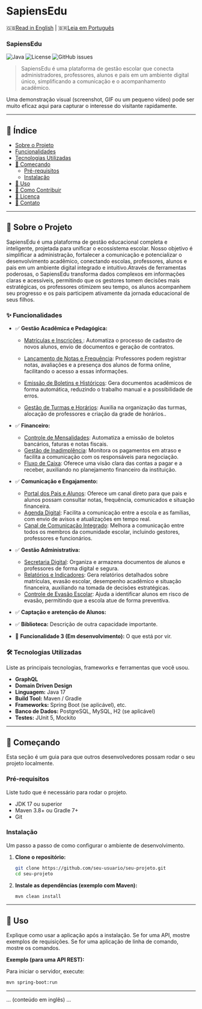 # SapiensEdu
🇬🇧[Read in English](#english) | 🇧🇷[Leia em Português](#portugues)

<a name="portugues"></a>

### SapiensEdu

<!-- Badges - escudos que mostram status do projeto. Ex: build, coverage, etc. -->
![Java](https://img.shields.io/badge/Java-17-blue?style=for-the-badge&logo=java)
![License](https://img.shields.io/badge/license-All%20Rights%20Reserved-red?style=for-the-badge)
![GitHub issues](https://img.shields.io/github/issues/wfreitasdev/sapiensedu?style=for-the-badge)

> SapiensEdu é uma plataforma de gestão escolar que conecta administradores, professores, alunos e pais em um ambiente digital único, simplificando a comunicação e o acompanhamento acadêmico.

Uma demonstração visual (screenshot, GIF ou um pequeno vídeo) pode ser muito eficaz aqui para capturar o interesse do visitante rapidamente.

---

## 📖 Índice

*   [Sobre o Projeto](#-sobre-o-projeto)
*   [Funcionalidades](#-funcionalidades)
*   [Tecnologias Utilizadas](#tecnologias-utilizadas)
*   [🚀 Começando](#-começando)
    *   [Pré-requisitos](#pré-requisitos)
    *   [Instalação](#instalação)
*   [🔧 Uso](#-uso)
*   [🤝 Como Contribuir](#-como-contribuir)
*   [📄 Licença](#-licença)
*   [📧 Contato](#-contato)

---

## 📝 Sobre o Projeto

SapiensEdu é uma plataforma de gestão educacional completa e inteligente, projetada para unificar o ecossistema escolar. Nosso objetivo é simplificar a administração, fortalecer a comunicação e potencializar o desenvolvimento acadêmico, conectando escolas, professores, alunos e pais em um ambiente digital integrado e intuitivo.Através de ferramentas poderosas, o SapiensEdu transforma dados complexos em informações claras e acessíveis, permitindo que os gestores tomem decisões mais estratégicas, os professores otimizem seu tempo, os alunos acompanhem seu progresso e os pais participem ativamente da jornada educacional de seus filhos.

### ✨ Funcionalidades

*   ✅ **Gestão Acadêmica e Pedagógica:** 
    - <ins> Matrículas e Inscrições </ins>: Automatiza o processo de cadastro de novos alunos, envio de documentos e geração de contratos. 

    - <ins>Lançamento de Notas e Frequência</ins>: Professores podem registrar notas, avaliações e a presença dos alunos de forma online, facilitando o acesso a essas informações.

    - <ins>Emissão de Boletins e Históricos</ins>: Gera documentos acadêmicos de forma automática, reduzindo o trabalho manual e a possibilidade de erros.

    - <ins>Gestão de Turmas e Horários</ins>: Auxilia na organização das turmas, alocação de professores e criação da grade de horários..

*   ✅ **Financeiro:**
    - <ins>Controle de Mensalidades</ins>: Automatiza a emissão de boletos bancários, faturas e notas fiscais.
    - <ins>Gestão de Inadimplência</ins>: Monitora os pagamentos em atraso e facilita a comunicação com os responsáveis para negociação.
    - <ins>Fluxo de Caixa</ins>: Oferece uma visão clara das contas a pagar e a receber, auxiliando no planejamento financeiro da instituição.

*   ✅ **Comunicação e Engajamento:**
    - <ins>Portal dos Pais e Alunos</ins>: Oferece um canal direto para que pais e alunos possam consultar notas, frequência, comunicados e situação financeira.
    - <ins>Agenda Digital</ins>: Facilita a comunicação entre a escola e as famílias, com envio de avisos e atualizações em tempo real.
    - <ins>Canal de Comunicação Integrado</ins>: Melhora a comunicação entre todos os membros da comunidade escolar, incluindo gestores, professores e funcionários.

*   ✅ **Gestão Administrativa:**
    - <ins>Secretaria Digital</ins>: Organiza e armazena documentos de alunos e professores de forma digital e segura.
    - <ins>Relatórios e Indicadores</ins>: Gera relatórios detalhados sobre matrículas, evasão escolar, desempenho acadêmico e situação financeira, auxiliando na tomada de decisões estratégicas.
    - <ins>Controle de Evasão Escolar</ins>: Ajuda a identificar alunos em risco de evasão, permitindo que a escola atue de forma preventiva.

*   ✅ **Captação e aretenção de Alunos:**
*   ✅ **Biblioteca:** Descrição de outra capacidade importante.
*   🚧 **Funcionalidade 3 (Em desenvolvimento):** O que está por vir.

### 🛠️ Tecnologias Utilizadas

Liste as principais tecnologias, frameworks e ferramentas que você usou.
*   **GraphQL**
*   **Domain Driven Design**
*   **Linguagem:** Java 17
*   **Build Tool:** Maven / Gradle
*   **Frameworks:** Spring Boot (se aplicável), etc.
*   **Banco de Dados:** PostgreSQL, MySQL, H2 (se aplicável)
*   **Testes:** JUnit 5, Mockito

---

## 🚀 Começando

Esta seção é um guia para que outros desenvolvedores possam rodar o seu projeto localmente.

### Pré-requisitos

Liste tudo que é necessário para rodar o projeto.

*   JDK 17 ou superior
*   Maven 3.8+ ou Gradle 7+
*   Git

### Instalação

Um passo a passo de como configurar o ambiente de desenvolvimento.

1.  **Clone o repositório:**
    ```bash
    git clone https://github.com/seu-usuario/seu-projeto.git
    cd seu-projeto
    ```

2.  **Instale as dependências (exemplo com Maven):**
    ```bash
    mvn clean install
    ```

---

## 🔧 Uso

Explique como usar a aplicação após a instalação. Se for uma API, mostre exemplos de requisições. Se for uma aplicação de linha de comando, mostre os comandos.

**Exemplo (para uma API REST):**

Para iniciar o servidor, execute:
```bash
mvn spring-boot:run
```

---

<a name="english"></a>
... (conteúdo em inglês) ...
